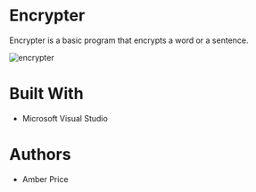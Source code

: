 # Encrypter
Encrypter is a basic program that encrypts a word or a sentence.

![encrypter](https://i.ibb.co/1JYHKGb/encrypter.png)

# Built With
* Microsoft Visual Studio
# Authors
* Amber Price
